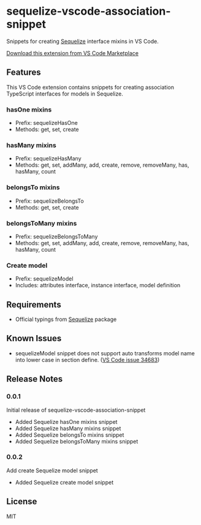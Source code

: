 # sequelize-vscode-association-snippet

Snippets for creating [Sequelize](https://github.com/sequelize/sequelize) interface mixins in VS Code.

[Download this extension from VS Code Marketplace](https://marketplace.visualstudio.com/items?itemName=louisyuenll.sequelize-vscode-association-snippet)

## Features

This VS Code extension contains snippets for creating association TypeScript interfaces for models in Sequelize.

### hasOne mixins

- Prefix: sequelizeHasOne
- Methods: get, set, create

### hasMany mixins

- Prefix: sequelizeHasMany
- Methods: get, set, addMany, add, create, remove, removeMany, has, hasMany, count

### belongsTo mixins

- Prefix: sequelizeBelongsTo
- Methods: get, set, create

### belongsToMany mixins

- Prefix: sequelizeBelongsToMany
- Methods: get, set, addMany, add, create, remove, removeMany, has, hasMany, count

### Create model

- Prefix: sequelizeModel
- Includes: attributes interface, instance interface, model definition

## Requirements

- Official typings from [Sequelize](https://github.com/sequelize/sequelize) package

## Known Issues

- sequelizeModel snippet does not support auto transforms model name into lower case in section define. ([VS Code issue 34683](https://github.com/Microsoft/vscode/issues/34683))

## Release Notes

### 0.0.1

Initial release of sequelize-vscode-association-snippet

- Added Sequelize hasOne mixins snippet
- Added Sequelize hasMany mixins snippet
- Added Sequelize belongsTo mixins snippet
- Added Sequelize belongsToMany mixins snippet

### 0.0.2

Add create Sequelize model snippet

- Added Sequelize create model snippet

## License

MIT
